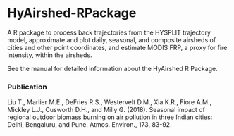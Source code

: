 # HyAirshed-RPackage
A R package to process back trajectories from the HYSPLIT trajectory model, approximate and plot daily, seasonal, and composite airsheds of cities and other point coordinates, and estimate MODIS FRP, a proxy for fire intensity, within the airsheds.

See the manual for detailed information about the HyAirshed R Package.

### Publication
Liu T., Marlier M.E., DeFries R.S., Westervelt D.M., Xia K.R., Fiore A.M., Mickley L.J., Cusworth D.H., and Milly G. (2018). Seasonal impact of regional outdoor biomass burning on air pollution in three Indian cities: Delhi, Bengaluru, and Pune. Atmos. Environ., 173, 83-92.
